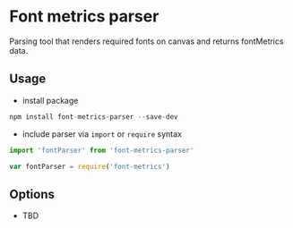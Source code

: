 # Font metrics parser

Parsing tool that renders required fonts on canvas and returns fontMetrics data.

## Usage
- install package
```javascript
npm install font-metrics-parser --save-dev
```
- include parser via `import` or `require` syntax
```javascript
import 'fontParser' from 'font-metrics-parser'
```

```javascript
var fontParser = require('font-metrics')
```

## Options
- TBD
